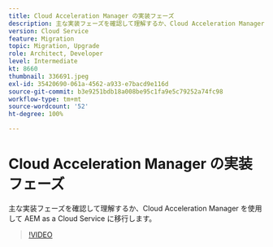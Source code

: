 ```yaml
---
title: Cloud Acceleration Manager の実装フェーズ
description: 主な実装フェーズを確認して理解するか、Cloud Acceleration Manager を使用して AEM as a Cloud Service に移行します。
version: Cloud Service
feature: Migration
topic: Migration, Upgrade
role: Architect, Developer
level: Intermediate
kt: 8660
thumbnail: 336691.jpeg
exl-id: 35420690-061a-4562-a933-e7bacd9e116d
source-git-commit: b3e9251bdb18a008be95c1fa9e5c79252a74fc98
workflow-type: tm+mt
source-wordcount: '52'
ht-degree: 100%

---
```


# Cloud Acceleration Manager の実装フェーズ

主な実装フェーズを確認して理解するか、Cloud Acceleration Manager を使用して AEM as a Cloud Service に移行します。

>[!VIDEO](https://video.tv.adobe.com/v/336691?quality=12&learn=on)
